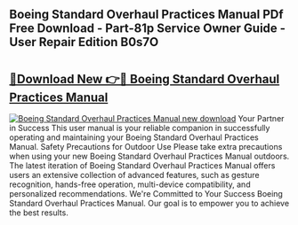 ## Boeing Standard Overhaul Practices Manual PDf Free Download - Part-81p Service Owner Guide - User Repair Edition B0s7O

# <h2><a href="http://bc67025.oget.top/?id=Boeing+Standard+Overhaul+Practices+Manual">🔗Download New 👉🔴 Boeing Standard Overhaul Practices Manual</a></h2>

[![Boeing Standard Overhaul Practices Manual new download](https://i.imgur.com/5g1atiW.png)](http://bc67025.oget.top/?id=Boeing+Standard+Overhaul+Practices+Manual)
Your Partner in Success This user manual is your reliable companion in successfully operating and maintaining your Boeing Standard Overhaul Practices Manual. Safety Precautions for Outdoor Use Please take extra precautions when using your new Boeing Standard Overhaul Practices Manual outdoors. The latest iteration of Boeing Standard Overhaul Practices Manual offers users an extensive collection of advanced features, such as gesture recognition, hands-free operation, multi-device compatibility, and personalized recommendations. We're Committed to Your Success Boeing Standard Overhaul Practices Manual. Our goal is to empower you to achieve the best results.
